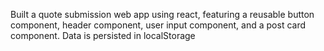 Built a quote submission web app using react, featuring a reusable button component, header component, user input component, and a post card component. Data is persisted in localStorage
